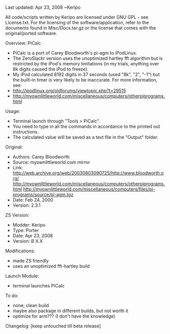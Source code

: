 Last updated: Apr 23, 2008
~Keripo

All code/scripts written by Keripo are licensed under
GNU GPL - see License.txt. For the licensing of the
software/application, refer to the documents found in
Misc/Docs.tar.gz or the license that comes with the
original/ported software.

Overview:
PiCalc
- PiCalc is a port of Carey Bloodworth's pi-agm to iPodLinux.
- The ZeroSlackr version uses the unoptimized hartley fft algorithm
  but is restricted by the iPod's memory limitations (in my trials,
  anything over 8k digits caused the iPod to freeze).
- My iPod calculated 8192 digits in 37 seconds (used "8k", "2", "-1")
  but the built-in timer is very likely to be inaccurate.
For more information, see:
- http://ipodlinux.org/oldforums/viewtopic.php?t=29515
- http://myownlittleworld.com/miscellaneous/computers/otherpiprograms.html

Usage:
- Terminal launch through "Tools > PiCalc".
- You need to type in all the commands in accordance
  to the printed out instructions.
- The calculated value will be saved as a text file in the
  "Output" folder.


Original:
- Authors: Carey Bloodworth
- Source: myownlittleworld.com mirror
- Link:
  http://web.archive.org/web/20030803090725/http://www.bloodworth.org/
  http://myownlittleworld.com/miscellaneous/computers/otherpiprograms.html
  http://myownlittleworld.com/miscellaneous/computers/files/pi-programs/source/pi-agm.tgz
- Date: Feb 24, 2000
- Version: 2.3.1

ZS Version:
- Modder: Keripo
- Type: Porter
- Date: Apr 23, 2008
- Version: B X.X

Modifications:
- made ZS friendly
- uses an unoptimized fft-hartley build

Launch Module:
- terminal launches PiCalc

To do:
- none; clean build
- maybe also package in different builds, but not worth it
- optimize for arm??? (I don't have the knowledge)

Changelog:
[keep untouched till beta release]